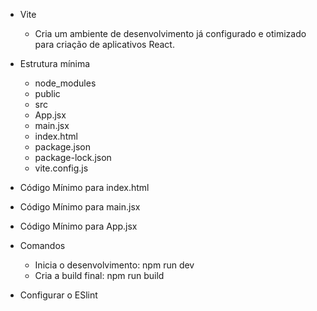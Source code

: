 * Vite
  - Cria um ambiente de desenvolvimento já configurado e otimizado para criação de aplicativos React.

* Estrutura mínima
  - node_modules
  - public
  - src
  - App.jsx
  - main.jsx
  - index.html
  - package.json
  - package-lock.json
  - vite.config.js

* Código Mínimo para index.html
  <!-- 
  <!DOCTYPE html>
  <html lang="pt-BR">
    <head>
      <meta charset="UTF-8" />
      <meta name="viewport" content="width=device-width, initial-scale=1.0" />
      <title>React</title>
    </head>

    <body>
      <div id="root"></div>
      <script type="module" src="/src/main.jsx"></script>
    </body>
  </html> 
  -->

* Código Mínimo para main.jsx
  <!-- 
  import React from 'react';
  import ReactDOM from 'react-dom/client';
  import App from './App';

  ReactDOM.createRoot(document.getElementById('root')).render(<App />); 
  -->

* Código Mínimo para App.jsx
  <!-- 
  import React from 'react';

  const App = () => {
  return <div>App React</div>;
  };

  export default App; 
  -->

* Comandos
  - Inicia o desenvolvimento: npm run dev
  - Cria a build final: npm run build

* Configurar o ESlint
  <!--
  module.exports = {
  env: {
  browser: true,
  },
  extends: [
  'eslint:recommended',
  'plugin:react/recommended',
  'plugin:react/jsx-runtime',
  'plugin:react-hooks/recommended',
  ],
  parserOptions: {
  ecmaVersion: 'latest',
  sourceType: 'module',
  ecmaFeatures: {
  jsx: true,
  },
  },
  settings: {
  react: {
  version: 'detect',
  },
  },
  plugins: ['react-refresh'],
  rules: {
  'react-refresh/only-export-components': 'off',
  'react/react-in-jsx-scope': 'off',
  'react/prop-types': 'off',
  'no-unsafe-finally': 'off',
  'no-unused-vars': 'off',
  'react/jsx-key': 'off',
  },
  };
  -->
